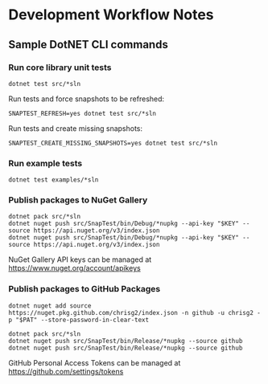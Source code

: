 # Development Workflow Notes

## Sample DotNET CLI commands

### Run core library unit tests

```shell
dotnet test src/*sln
```

Run tests and force snapshots to be refreshed:
```shell
SNAPTEST_REFRESH=yes dotnet test src/*sln
```

Run tests and create missing snapshots:
```shell
SNAPTEST_CREATE_MISSING_SNAPSHOTS=yes dotnet test src/*sln
```


### Run example tests

```shell
dotnet test examples/*sln
```


### Publish packages to NuGet Gallery

```shell
dotnet pack src/*sln
dotnet nuget push src/SnapTest/bin/Debug/*nupkg --api-key "$KEY" --source https://api.nuget.org/v3/index.json
dotnet nuget push src/SnapTest/bin/Debug/*nupkg --api-key "$KEY" --source https://api.nuget.org/v3/index.json
```

NuGet Gallery API keys can be managed at https://www.nuget.org/account/apikeys


### Publish packages to GitHub Packages

```shell
dotnet nuget add source https://nuget.pkg.github.com/chrisg2/index.json -n github -u chrisg2 -p "$PAT" --store-password-in-clear-text

dotnet pack src/*sln
dotnet nuget push src/SnapTest/bin/Release/*nupkg --source github
dotnet nuget push src/SnapTest/bin/Release/*nupkg --source github
```

GitHub Personal Access Tokens can be managed at https://github.com/settings/tokens
